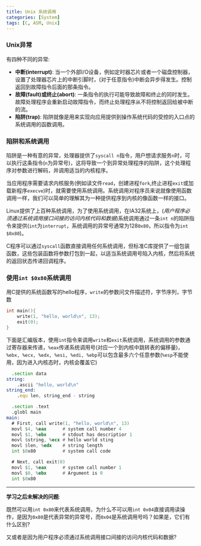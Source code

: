 ```yaml
---
title: Unix 系统调用
categories: [System]
tags: [C, ASM, Unix]
---
```


### Unix异常

有四种不同的异常:

* **中断(interrupt)**: 当一个外部I/O设备，例如定时器芯片或者一个磁盘控制器，设置了处理器芯片上的中断引脚时，(对于任意指令)中断会异步得发生。控制返回到故障指令后面的那条指令。
* **故障(fault)**或**终止(abort)**: 一条指令的执行可能导致故障和终止的同时发生。故障处理程序会重新启动故障指令，而终止处理程序从不将控制返回给被中断的流。
* **陷阱(trap)**: 陷阱就像是用来实现向应用提供到操作系统代码的受控的入口点的系统调用的函数调用。

### 陷阱和系统调用

陷阱是一种有意的异常，处理器提供了`syscall n`指令，用户想请求服务`n`时，可以执行这条指令(`n`为异常号)，这将导致一个到异常处理程序的陷阱，这个处理程序对参数进行解码，并调用适当的内核程序。

当应用程序需要请求内核服务(例如读文件`read`，创建进程`fork`,终止进程`exit`或加载新程序`execve`)时，就需要使用系统调用。系统调用对程序员来说就像使用函数调用一样，我们可以简单的理解其为一种提供程序到内核的像函数一样的接口。

Linux提供了上百种系统调用，为了使用系统调用，在IA32系统上，(*用户程序必须通过系统调用接口间接的访问内核代码和数据*)系统调用通过一条`int n`的陷阱指令来提供(`int`为`interrupt`，系统调用的异常号通常为128`0x80`，所以指令为`int $0x80`)。

C程序可以通过`syscall`函数直接调用任何系统调用，但标准C库提供了一组包装函数，这些包装函数将参数打包到一起，以适当系统调用号陷入内核，然后将系统的返回状态传递回调程序。

### 使用`int $0x80`系统调用

用C提供的系统函数写的hello程序，`write`的参数问文件描述符，字节序列，字节数

``` c
int main(){
    write(1, "hello, world\n", 13);
    exit(0);
}
```

下面是汇编版本，使用`int`指令来调用`write`和`exit`系统调用，系统调用的参数通过寄存器来传递，`%eax`传递系统调用号(对应一个到内核中跳转表的偏移量)，`%ebx, %ecx, %edx, %esi, %edi, %ebp`可以包含最多六个任意参数(`%esp`不能使用，因为进入内核态时，内核会覆盖它)

``` asm
  .section data
string:
    .ascii "hello, world\n"
string_end:
    .equ len, string_end - string

  .section .text
  .globl main
main:
  # First, call write(1, "hello, world\n", 13)
  movl $4, %eax      # system call number 4
  movl $1, %ebx      # stdout has descriptior 1
  movl $string, %ecx # hello world sting
  movl $len, %edx    # string length
  int $0x80          # system call code

  # Next, call exit(0)
  movl $1, %eax      # system call number 1
  movl $0, %ebx      # Argument is 0
  int $0x80
```

---

**学习之后未解决的问题**:

既然可以用`int 0x80`来代表系统调用，为什么不可以用`int 0x04`直接调用读操作，是因为`0x80`是代表异常的异常号，而`0x04`是系统调用号吗？如果是，它们有什么区别?

又或者是因为用户程序必须通过系统调用接口间接的访问内核代码和数据?
